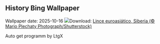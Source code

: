 ## History Bing Wallpaper
Wallpaper date: 2025-10-16
![](https://www.bing.com/th?id=OHR.SiberianLynx_ES-ES1284959959_UHD.jpg&w=1000)Download: [Lince euroasiático, Siberia (© Mario Plechaty Photograph/Shutterstock)](https://www.bing.com/th?id=OHR.SiberianLynx_ES-ES1284959959_UHD.jpg)

Auto get programm by LtgX
